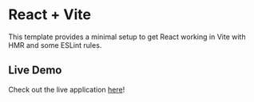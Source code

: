 # React + Vite

This template provides a minimal setup to get React working in Vite with HMR and some ESLint rules.

## Live Demo

Check out the live application [here](absent-watch.surge.sh)!
